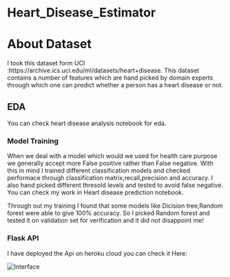 # Heart_Disease_Estimator

<h1>About Dataset </h1>
<p>I took this dataset form UCI :https://archive.ics.uci.edu/ml/datasets/heart+disease.
This dataset contains a number of features which are hand picked by domain experts through which one can predict whether a person has a heart disease or not.</p>

<h2>EDA</h2>
<p>You can check heart disease analysis notebook for eda.</p>

<h3> Model Training </h3>
<p>When we deal with a model which would we used for health care purpose we generally accept more False positive rather than False negative.
With this in mind I trained different classification models and checked performace through classification matrix,recall,precision and accuracy.
I also hand picked different thresold levels and tested to avoid false negative. You can check my work in Heart disease prediction notebook.</p>

<p>Through out my training I found that some models like Dicision tree,Random forest were able to give 100% accuracy.
So I picked Random forest and tested it on validation set for verification and it did not disappoint me!</p>

<h3> Flask API </h3>
<p> I have deployed the Api on heroku cloud you can check it Here: </p>

![Interface](https://user-images.githubusercontent.com/40850370/128129482-0848a108-e73e-4e8a-a545-f09fca4fe080.png)

